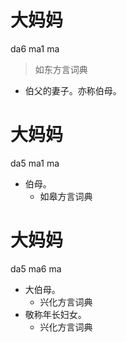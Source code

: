 # 大妈妈
da6 ma1 ma
> 如东方言词典
- 伯父的妻子。亦称伯母。

# 大妈妈
da5 ma1 ma
+ 伯母。
  * 如皋方言词典

# 大妈妈
da5 ma6 ma
+ 大伯母。
  * 兴化方言词典
+ 敬称年长妇女。
  * 兴化方言词典
